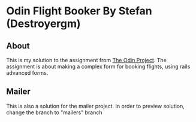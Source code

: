 # Odin Flight Booker By Stefan (Destroyergm)

## About
This is my solution to the assignment from [The Odin Project](http://www.theodinproject.com/ruby-on-rails/building-advanced-forms?ref=lnav). The assignment is about making
a complex form for booking flights, using rails advanced forms.

## Mailer
This is also a solution for the mailer project. In order to preview solution,
change the branch to "mailers" branch
